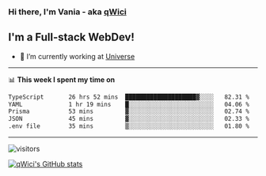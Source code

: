 ### Hi there, I'm Vania - aka [qWici][website]

## I'm a Full-stack WebDev!
- 🔭 I’m currently working at [Universe][universe]

---

📊 **This week I spent my time on**
<!--START_SECTION:waka-->

```txt
TypeScript       26 hrs 52 mins  ████████████████████▓░░░░   82.31 %
YAML             1 hr 19 mins    █░░░░░░░░░░░░░░░░░░░░░░░░   04.06 %
Prisma           53 mins         ▓░░░░░░░░░░░░░░░░░░░░░░░░   02.74 %
JSON             45 mins         ▓░░░░░░░░░░░░░░░░░░░░░░░░   02.33 %
.env file        35 mins         ▒░░░░░░░░░░░░░░░░░░░░░░░░   01.80 %
```

<!--END_SECTION:waka-->

---

![visitors](https://visitor-badge.glitch.me/badge?page_id=qWici)


[![qWici's GitHub stats](https://github-readme-stats.vercel.app/api?username=qWici)](https://github.com/qWici/github-readme-stats)

[website]: https://devkucher.com
[twitter]: https://twitter.com/KucherDev
[linkedin]: https://www.linkedin.com/in/ivankucher
[universe]: https://universeapps.limited
